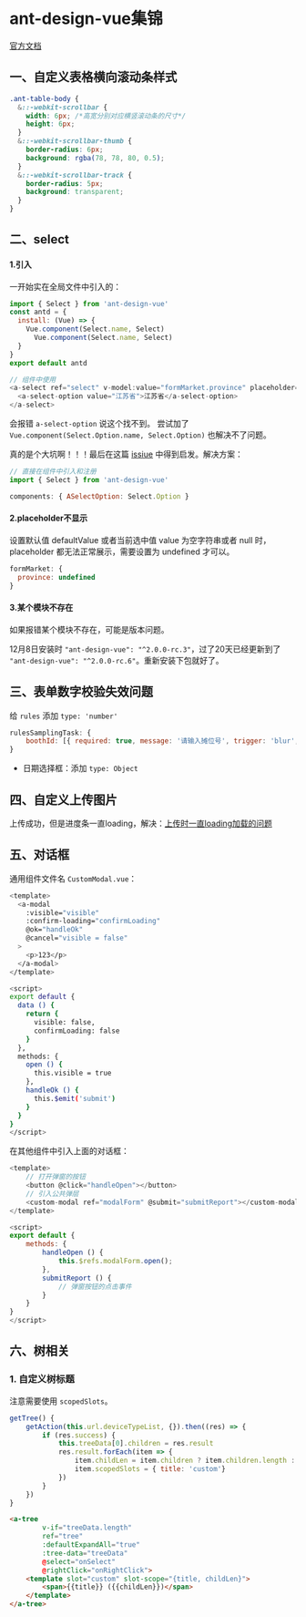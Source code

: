 # ant-design-vue集锦

[官方文档](https://www.antdv.com/docs/vue/introduce-cn/)

## 一、自定义表格横向滚动条样式

```css
.ant-table-body {
  &::-webkit-scrollbar {
    width: 6px; /*高宽分别对应横竖滚动条的尺寸*/
    height: 6px;
  } 
  &::-webkit-scrollbar-thumb {
    border-radius: 6px;
    background: rgba(78, 78, 80, 0.5);
  }
  &::-webkit-scrollbar-track {
    border-radius: 5px;
    background: transparent;
  }
}
```

## 二、select

#### 1.引入

一开始实在全局文件中引入的：

```js
import { Select } from 'ant-design-vue'
const antd = {
  install: (Vue) => {
    Vue.component(Select.name, Select)
      Vue.component(Select.name, Select)
  }
}
export default antd

// 组件中使用
<a-select ref="select" v-model:value="formMarket.province" placeholder="请选择所属省">
  <a-select-option value="江苏省">江苏省</a-select-option>
</a-select>

```

会报错 `a-select-option` 说这个找不到。 尝试加了 `Vue.component(Select.Option.name, Select.Option)` 也解决不了问题。

真的是个大坑啊！！！最后在这篇 [issiue](https://github.com/vueComponent/ant-design-vue/issues/1690) 中得到启发。解决方案：

```js
// 直接在组件中引入和注册
import { Select } from 'ant-design-vue'

components: { ASelectOption: Select.Option }
```

#### 2.placeholder不显示

设置默认值 defaultValue 或者当前选中值 value 为空字符串或者 null  时，placeholder  都无法正常展示，需要设置为 undefined 才可以。

```js
formMarket: {
  province: undefined
}
```

#### 3.某个模块不存在

如果报错某个模块不存在，可能是版本问题。

12月8日安装时 `"ant-design-vue": "^2.0.0-rc.3"`，过了20天已经更新到了 `"ant-design-vue": "^2.0.0-rc.6"`。重新安装下包就好了。

## 三、表单数字校验失效问题

给 `rules` 添加 `type: 'number'`

```js
rulesSamplingTask: {
    boothId: [{ required: true, message: '请输入摊位号', trigger: 'blur', type: 'number' }],
}
```

* 日期选择框：添加 `type: Object`

## 四、自定义上传图片

上传成功，但是进度条一直loading，解决：[上传时一直loading加载的问题](https://blog.csdn.net/LittleBlackyoyoyo/article/details/104810242)

## 五、对话框

通用组件文件名 `CustomModal.vue`：

```bash
<template>
  <a-modal
    :visible="visible"
    :confirm-loading="confirmLoading"
    @ok="handleOk"
    @cancel="visible = false"
  >
    <p>123</p>
  </a-modal>
</template>

<script>
export default {
  data () {
    return {
      visible: false,
      confirmLoading: false
    }
  },
  methods: {
    open () {
      this.visible = true
    },
    handleOk () {
      this.$emit('submit')
    }
  }
}
</script>
```

在其他组件中引入上面的对话框：

```js
<template>
    // 打开弹窗的按钮
    <button @click="handleOpen"></button>
	// 引入公共弹层
    <custom-modal ref="modalForm" @submit="submitReport"></custom-modal>
</template>

<script>
export default {
	methods: {
        handleOpen () {
            this.$refs.modalForm.open();
        },
        submitReport () {
            // 弹窗按钮的点击事件
        }
    }
}
</script>
```

## 六、树相关

### 1. 自定义树标题

注意需要使用 `scopedSlots`。

```js
getTree() {
    getAction(this.url.deviceTypeList, {}).then((res) => {
        if (res.success) {
            this.treeData[0].children = res.result
        	res.result.forEach(item => {
        		item.childLen = item.children ? item.children.length : 0
        		item.scopedSlots = { title: 'custom'}
        	})
        }
    })
}
```

```html
<a-tree
        v-if="treeData.length"
        ref="tree"
        :defaultExpandAll="true"
        :tree-data="treeData"
        @select="onSelect"
        @rightClick="onRightClick">
    <template slot="custom" slot-scope="{title, childLen}">
        <span>{{title}} ({{childLen}})</span>
    </template>
</a-tree>
```



